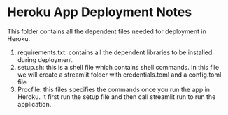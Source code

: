 # Heroku App Deployment Notes

This folder contains all the dependent files needed for deployment in Heroku.

1. requirements.txt: contains all the dependent libraries to be installed during deployment.
2. setup.sh: this is a shell file which contains shell commands. In this file we will create a streamlit folder with credentials.toml and a config.toml file
3. Procfile: this files specifies the commands once you run the app in Heroku. It first run the setup file and then call streamlit run to run the application.
